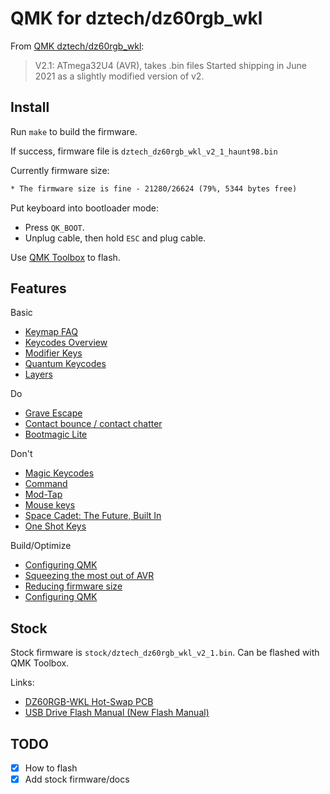 # QMK for dztech/dz60rgb_wkl

From [QMK dztech/dz60rgb_wkl](https://github.com/qmk/qmk_firmware/tree/master/keyboards/dztech/dz60rgb_wkl):

> V2.1: ATmega32U4 (AVR), takes .bin files Started shipping in June 2021 as a slightly modified version of v2.

## Install

Run `make` to build the firmware.

If success, firmware file is `dztech_dz60rgb_wkl_v2_1_haunt98.bin`

Currently firmware size:

```txt
* The firmware size is fine - 21280/26624 (79%, 5344 bytes free)
```

Put keyboard into bootloader mode:

- Press `QK_BOOT`.
- Unplug cable, then hold `ESC` and plug cable.

Use [QMK Toolbox](https://github.com/qmk/qmk_toolbox) to flash.

## Features

Basic

- [Keymap FAQ](https://github.com/qmk/qmk_firmware/blob/master/docs/faq_keymap.md)
- [Keycodes Overview](https://github.com/qmk/qmk_firmware/blob/master/docs/keycodes.md)
- [Modifier Keys](https://github.com/qmk/qmk_firmware/blob/master/docs/feature_advanced_keycodes.md)
- [Quantum Keycodes](https://github.com/qmk/qmk_firmware/blob/master/docs/quantum_keycodes.md)
- [Layers](https://github.com/qmk/qmk_firmware/blob/master/docs/feature_layers.md)

Do

- [Grave Escape](https://github.com/qmk/qmk_firmware/blob/master/docs/feature_grave_esc.md)
- [Contact bounce / contact chatter](https://github.com/qmk/qmk_firmware/blob/master/docs/feature_debounce_type.md)
- [Bootmagic Lite](https://github.com/qmk/qmk_firmware/blob/master/docs/feature_bootmagic.md)

Don't

- [Magic Keycodes](https://github.com/qmk/qmk_firmware/blob/master/docs/keycodes_magic.md)
- [Command](https://github.com/qmk/qmk_firmware/blob/master/docs/feature_command.md)
- [Mod-Tap](https://github.com/qmk/qmk_firmware/blob/master/docs/mod_tap.md)
- [Mouse keys](https://github.com/qmk/qmk_firmware/blob/master/docs/feature_mouse_keys.md)
- [Space Cadet: The Future, Built In](https://github.com/qmk/qmk_firmware/blob/master/docs/feature_space_cadet.md)
- [One Shot Keys](https://github.com/qmk/qmk_firmware/blob/master/docs/one_shot_keys.md)

Build/Optimize

- [Configuring QMK](https://github.com/qmk/qmk_firmware/blob/master/docs/config_options.md)
- [Squeezing the most out of AVR](https://github.com/qmk/qmk_firmware/blob/master/docs/squeezing_avr.md)
- [Reducing firmware size](https://get.vial.today/docs/firmware-size.html)
- [Configuring QMK](https://www.caniusevia.com/docs/configuring_qmk)

## Stock

Stock firmware is `stock/dztech_dz60rgb_wkl_v2_1.bin`.
Can be flashed with QMK Toolbox.

Links:

- [DZ60RGB-WKL Hot-Swap PCB](https://kbdfans.com/products/dz60rgb-wkl-hot-swap-pcb)
- [USB Drive Flash Manual (New Flash Manual)](https://docs.google.com/document/d/111qx6Qec4JqtIhWaZlMND-VuRnFtn9a-gJaHN8fsL7M/edit?usp=sharing)

## TODO

- [x] How to flash
- [x] Add stock firmware/docs
